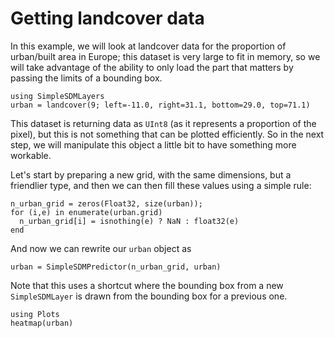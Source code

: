 # Getting landcover data

In this example, we will look at landcover data for the proportion of
urban/built area in Europe; this dataset is very large to fit in memory, so we
will take advantage of the ability to only load the part that matters by passing
the limits of a bounding box.

```@example urban
using SimpleSDMLayers
urban = landcover(9; left=-11.0, right=31.1, bottom=29.0, top=71.1)
```

This dataset is returning data as `UInt8` (as it represents a proportion of the
pixel), but this is not something that can be plotted efficiently. So in the
next step, we will manipulate this object a little bit to have something more
workable.

Let's start by preparing a new grid, with the same dimensions, but a friendlier
type, and then we can then fill these values using a simple rule:

```@example urban
n_urban_grid = zeros(Float32, size(urban));
for (i,e) in enumerate(urban.grid)
  n_urban_grid[i] = isnothing(e) ? NaN : float32(e)
end
```

And now we can rewrite our `urban` object as

```@example urban
urban = SimpleSDMPredictor(n_urban_grid, urban)
```

Note that this uses a shortcut where the bounding box from a new
`SimpleSDMLayer` is drawn from the bounding box for a previous one.

```@example urban
using Plots
heatmap(urban)
```

